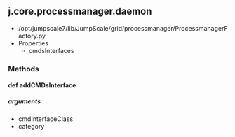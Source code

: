 ## j.core.processmanager.daemon

- /opt/jumpscale7/lib/JumpScale/grid/processmanager/ProcessmanagerFactory.py
- Properties
    - cmdsInterfaces

### Methods

#### def addCMDsInterface 
##### arguments

- cmdInterfaceClass
- category
